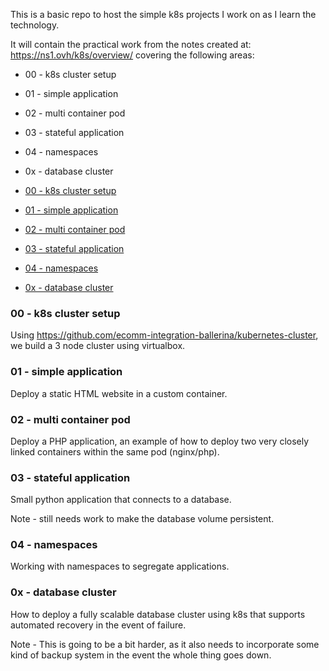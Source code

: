 This is a basic repo to host the simple k8s projects I work on as I learn the technology.

It will contain the practical work from the notes created at: https://ns1.ovh/k8s/overview/ covering the following areas:

- 00 - k8s cluster setup
- 01 - simple application
- 02 - multi container pod
- 03 - stateful application
- 04 - namespaces
- 0x - database cluster

- [00 - k8s cluster setup](https://github.com/mrmcshane/k8s-training/tree/master/00-k8s-cluster-setup)
- [01 - simple application](https://github.com/mrmcshane/k8s-training/tree/master/01-simple-application)
- [02 - multi container pod](https://github.com/mrmcshane/k8s-training/tree/master/02-multi-container-pod)
- [03 - stateful application](https://github.com/mrmcshane/k8s-training/tree/master/03-stateful-application)
- [04 - namespaces](https://github.com/mrmcshane/k8s-training/tree/master/04-namespaces)
- [0x - database cluster](https://github.com/mrmcshane/k8s-training/tree/master/0x-database-cluster)

### 00 - k8s cluster setup

Using https://github.com/ecomm-integration-ballerina/kubernetes-cluster, we build a 3 node cluster using virtualbox.

### 01 - simple application

Deploy a static HTML website in a custom container.

### 02 - multi container pod

Deploy a PHP application, an example of how to deploy two very closely linked containers within the same pod (nginx/php).

### 03 - stateful application

Small python application that connects to a database.

Note - still needs work to make the database volume persistent.

### 04 - namespaces

Working with namespaces to segregate applications.

### 0x - database cluster

How to deploy a fully scalable database cluster using k8s that supports automated recovery in the event of failure.

Note - This is going to be a bit harder, as it also needs to incorporate some kind of backup system in the event the whole thing goes down.